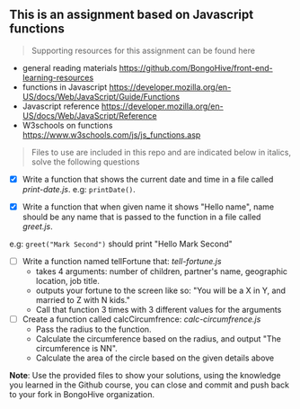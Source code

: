 ## This is an assignment based on Javascript functions

> Supporting resources for this assignment can be found here

- general reading materials https://github.com/BongoHive/front-end-learning-resources
- functions in Javascript https://developer.mozilla.org/en-US/docs/Web/JavaScript/Guide/Functions
- Javascript reference https://developer.mozilla.org/en-US/docs/Web/JavaScript/Reference
- W3schools on functions https://www.w3schools.com/js/js_functions.asp

> Files to use are included in this repo and are indicated below in italics, solve the following questions

- [x] Write a function that shows the current date and time in a file called _print-date.js_. e.g: `printDate()`.

- [x] Write a function that when given name it shows "Hello name", name should be any name that is passed to the function in a file called _greet.js_.

e.g: `greet("Mark Second")` should print "Hello Mark Second"

- [ ] Write a function named tellFortune that: _tell-fortune.js_
  - takes 4 arguments: number of children, partner's name, geographic location, job title.
  - outputs your fortune to the screen like so: "You will be a X in Y, and married to Z with N kids."
  - Call that function 3 times with 3 different values for the arguments
- [ ] Create a function called calcCircumfrence: _calc-circumfrence.js_
  - Pass the radius to the function.
  - Calculate the circumference based on the radius, and output "The circumference is NN".
  - Calculate the area of the circle based on the given details above

**Note**: Use the provided files to show your solutions, using the knowledge you learned in the Github course, you can close and commit and push back to your fork in BongoHive organization.
